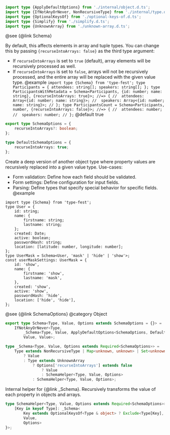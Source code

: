 ``` typescript
import type {ApplyDefaultOptions} from './internal/object.d.ts';
import type {IfNotAnyOrNever, NonRecursiveType} from './internal/type.d.ts';
import type {OptionalKeysOf} from './optional-keys-of.d.ts';
import type {Simplify} from './simplify.d.ts';
import type {UnknownArray} from './unknown-array.d.ts';
```

@see {@link Schema}

By default, this affects elements in array and tuple types. You can change this by passing `{recurseIntoArrays: false}` as the third type argument:
- If `recurseIntoArrays` is set to `true` (default), array elements will be recursively processed as well.
- If `recurseIntoArrays` is set to `false`, arrays will not be recursively processed, and the entire array will be replaced with the given value type.
@example
`import type {Schema} from 'type-fest'; type Participants = { attendees: string[]; speakers: string[]; }; type ParticipantsWithMetadata = Schema<Participants, {id: number; name: string}, {recurseIntoArrays: true}>; //=> { //  attendees: Array<{id: number; name: string}>; //  speakers: Array<{id: number; name: string}>; // }; type ParticipantsCount = Schema<Participants, number, {recurseIntoArrays: false}>; //=> { //  attendees: number; //  speakers: number; // };`
@default true

``` typescript
export type SchemaOptions = {
    recurseIntoArrays?: boolean;
};
```

``` typescript
type DefaultSchemaOptions = {
    recurseIntoArrays: true;
};
```

Create a deep version of another object type where property values are recursively replaced into a given value type.
Use-cases:

- Form validation: Define how each field should be validated.
- Form settings: Define configuration for input fields.
- Parsing: Define types that specify special behavior for specific fields.
  @example

<!-- -->

    import type {Schema} from 'type-fest';
    type User = {
        id: string;
        name: {
            firstname: string;
            lastname: string;
        };
        created: Date;
        active: boolean;
        passwordHash: string;
        location: [latitude: number, longitude: number];
    };
    type UserMask = Schema<User, 'mask' | 'hide' | 'show'>;
    const userMaskSettings: UserMask = {
        id: 'show',
        name: {
            firstname: 'show',
            lastname: 'mask',
        },
        created: 'show',
        active: 'show',
        passwordHash: 'hide',
        location: ['hide', 'hide'],
    };

@see {@link SchemaOptions}
@category Object

``` typescript
export type Schema<Type, Value, Options extends SchemaOptions = {}> =
    IfNotAnyOrNever<Type,
        _Schema<Type, Value, ApplyDefaultOptions<SchemaOptions, DefaultSchemaOptions, Options>>,
        Value, Value>;
```

``` typescript
type _Schema<Type, Value, Options extends Required<SchemaOptions>> =
    Type extends NonRecursiveType | Map<unknown, unknown> | Set<unknown> | ReadonlyMap<unknown, unknown> | ReadonlySet<unknown>
        ? Value
        : Type extends UnknownArray
            ? Options['recurseIntoArrays'] extends false
                ? Value
                : SchemaHelper<Type, Value, Options>
            : SchemaHelper<Type, Value, Options>;
```

Internal helper for {@link \_Schema}.
Recursively transforms the value of each property in objects and arrays.

``` typescript
type SchemaHelper<Type, Value, Options extends Required<SchemaOptions>> = Simplify<{
    [Key in keyof Type]: _Schema<
        Key extends OptionalKeysOf<Type & object> ? Exclude<Type[Key], undefined> : Type[Key], // Remove `| undefined` when accessing optional properties
        Value,
        Options>
}>;
```